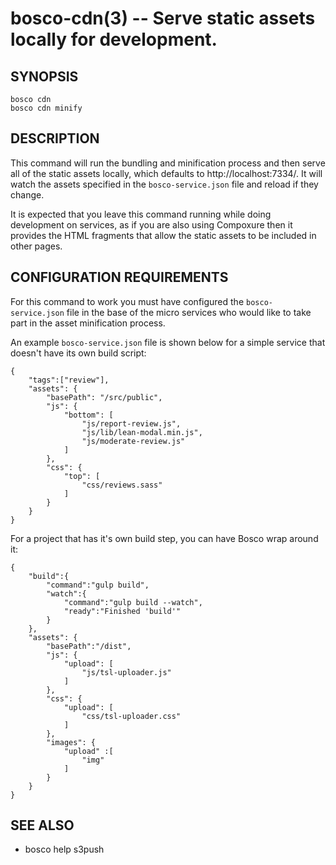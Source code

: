 bosco-cdn(3) -- Serve static assets locally for development.
==============================================

## SYNOPSIS

    bosco cdn
    bosco cdn minify

## DESCRIPTION

This command will run the bundling and minification process and then serve all of the static assets locally, which defaults to http://localhost:7334/.  It will watch the assets specified in the `bosco-service.json` file and reload if they change.

It is expected that you leave this command running while doing development on services, as if you are also using Compoxure then it provides the HTML fragments that allow the static assets to be included in other pages.

## CONFIGURATION REQUIREMENTS

For this command to work you must have configured the `bosco-service.json` file in the base of the micro services who would like to take part in the asset minification process.

An example `bosco-service.json` file is shown below for a simple service that doesn't have its own build script:

    {
        "tags":["review"],
        "assets": {
            "basePath": "/src/public",
            "js": {
                "bottom": [
                    "js/report-review.js",
                    "js/lib/lean-modal.min.js",
                    "js/moderate-review.js"
                ]
            },
            "css": {
                "top": [
                    "css/reviews.sass"
                ]
            }
        }
    }

For a project that has it's own build step, you can have Bosco wrap around it:

    {
        "build":{
            "command":"gulp build",
            "watch":{
                "command":"gulp build --watch",
                "ready":"Finished 'build'"
            }
        },
        "assets": {
            "basePath":"/dist",
            "js": {
                "upload": [
                    "js/tsl-uploader.js"
                ]
            },
            "css": {
                "upload": [
                    "css/tsl-uploader.css"
                ]
            },
            "images": {
                "upload" :[
                    "img"
                ]
            }
        }
    }


## SEE ALSO

* bosco help s3push
